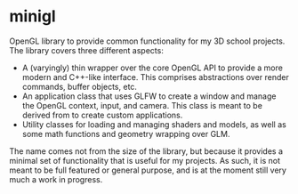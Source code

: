 # minigl

OpenGL library to provide common functionality for my 3D school projects. The library covers three different aspects:

* A (varyingly) thin wrapper over the core OpenGL API to provide a more modern and C++-like interface. This comprises abstractions over render commands, buffer objects, etc.
* An application class that uses GLFW to create a window and manage the OpenGL context, input, and camera. This class is meant to be derived from to create custom applications.
* Utility classes for loading and managing shaders and models, as well as some math functions and geometry wrapping over GLM.

The name comes not from the size of the library, but because it provides a minimal set of functionality that is useful for my projects. As such, it is not meant to be full featured or general purpose, and is at the moment still very much a work in progress.